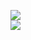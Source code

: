 [![](https://img.shields.io/badge/Made%20With-Github%20Spray-lightgrey.svg?style=for-the-badge&logo=github)](https://github.com/Annihil/github-spray#20662)  
[![](https://i.imgur.com/2DrTn0Z.gif)](https://github.com/Annihil/github-spray)